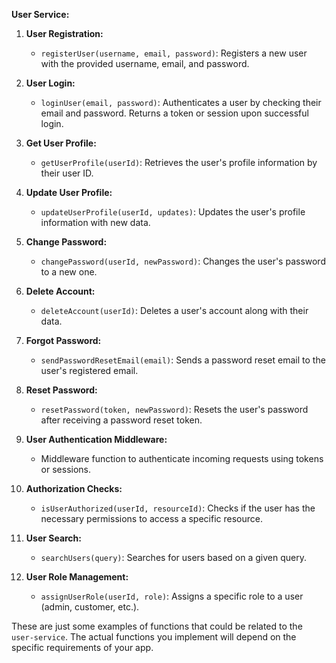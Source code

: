 **User Service:**

1. **User Registration:**
   - `registerUser(username, email, password)`: Registers a new user with the provided username, email, and password.

2. **User Login:**
   - `loginUser(email, password)`: Authenticates a user by checking their email and password. Returns a token or session upon successful login.

3. **Get User Profile:**
   - `getUserProfile(userId)`: Retrieves the user's profile information by their user ID.

4. **Update User Profile:**
   - `updateUserProfile(userId, updates)`: Updates the user's profile information with new data.

5. **Change Password:**
   - `changePassword(userId, newPassword)`: Changes the user's password to a new one.

6. **Delete Account:**
   - `deleteAccount(userId)`: Deletes a user's account along with their data.

7. **Forgot Password:**
   - `sendPasswordResetEmail(email)`: Sends a password reset email to the user's registered email.

8. **Reset Password:**
   - `resetPassword(token, newPassword)`: Resets the user's password after receiving a password reset token.

9. **User Authentication Middleware:**
   - Middleware function to authenticate incoming requests using tokens or sessions.

10. **Authorization Checks:**
    - `isUserAuthorized(userId, resourceId)`: Checks if the user has the necessary permissions to access a specific resource.

11. **User Search:**
    - `searchUsers(query)`: Searches for users based on a given query.

12. **User Role Management:**
    - `assignUserRole(userId, role)`: Assigns a specific role to a user (admin, customer, etc.).

These are just some examples of functions that could be related to the `user-service`. The actual functions you implement will depend on the specific requirements of your app.